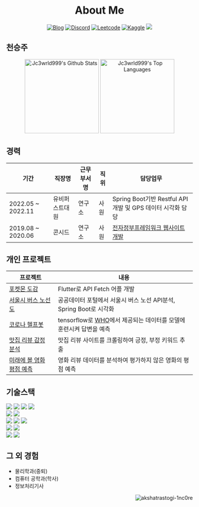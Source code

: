 
<h1 align="center">About Me</h1>

<!--Social Channel-->
<p align="center">
  <a href="https://velog.io/@jc3wrld999"><img src="https://img.shields.io/badge/Blog-ff6900.svg?&amp;style=for-the-badge&amp;logo=google&amp;logoColor=white" alt="Blog"></a>
  <a href="https://discord.gg/gBSKHXX3dp"><img src="https://img.shields.io/badge/Discord-3366cc.svg?&amp;style=for-the-badge&amp;logo=Discord&amp;logoColor=white" alt="Discord"></a>
<a href="https://leetcode.com/jc3wrld999/"><img src="https://img.shields.io/badge/-LeetCode-FFA116?style=for-the-badge&logo=LeetCode&logoColor=white" alt="Leetcode"></a>
  <a href="https://www.kaggle.com/jc3wrld999"><img src="https://img.shields.io/badge/Kaggle-20BEFF?style=for-the-badge&logo=Kaggle&logoColor=white" alt="Kaggle"></a>
  <a href="https://codepen.io/sjcoding"><img src="https://img.shields.io/badge/Codepen-000000?style=for-the-badge&logo=Codepen&logoColor=white"></a>
</p>

## 천승주
  <div align="center">
    <a href="#"><img alt="Jc3wrld999's Github Stats" src="https://github-readme-stats.vercel.app/api?username=jc3wrld999&show_icons=true&include_all_commits=true&count_private=true&theme=react&hide_border=true&bg_color=0D1117&title_color=5ce1e6&icon_color=5ce1e6" height="200"/></a>
    <a href="#"><img alt="Jc3wrld999's Top Languages" src="https://github-readme-stats.vercel.app/api/top-langs/?username=jc3wrld999&langs_count=10&layout=compact&theme=react&hide_border=true&bg_color=0D1117&title_color=5ce1e6&icon_color=5ce1e6" height="200"/></a>
 

  </div>


## 경력


| 기간 | 직장명 | 근무부서명 | 직위 | 담당업무 |
| --- | --- | --- | --- | --- |
| 2022.05 ~ 2022.11 | 유비퍼스트대원 | 연구소 | 사원 | Spring Boot기반 Restful API 개발 및 GPS 데이터 시각화 담당 |
| 2019.08 ~ 2020.06 | 콘시드 | 연구소 | 사원 | [전자정부프레임워크 웹사이트 개발](https://www.macadamia.kr/)  |

## 개인 프로젝트

| 프로젝트 | 내용 |
| --- | --- |
| [포켓몬 도감](https://github.com/jc3wrld999/poke-dex) | Flutter로 API Fetch 어플 개발 |
| [서울시 버스 노선도](https://github.com/jc3wrld999/vehicle-management-project) | 공공데이터 포털에서 서울시 버스 노선 API분석, Spring Boot로 시각화 |
| [코로나 헬프봇](https://github.com/jc3wrld999/covid-helpbot) | tensorflow로 [WHO](https://www.who.int/)에서 제공되는 데이터를 모델에 훈련시켜 답변을 예측 |
| [맛집 리뷰 감정 분석](https://github.com/jc3wrld999/restaurant-sentiment-analysis) | 맛집 리뷰 사이트를 크롤링하여 긍정, 부정 키워드 추출 |
| [미래에 볼 영화 평점 예측](https://github.com/jc3wrld999/movie-rating-prediction) | 영화 리뷰 데이터를 분석하여 평가하지 않은 영화의 평점 예측 |


## 기술스택

<div>
  <img src="https://img.shields.io/badge/Android-000000?style=flat-square&logo=android&logoColor=white"> 
  <img src="https://img.shields.io/badge/Java-%23ED8B00.svg?style=flat-square&logo=java&logoColor=white">
  <img src="https://img.shields.io/badge/Python-3776ab.svg?style=flat-square&logo=python&logoColor=white">
  <img src="https://img.shields.io/badge/dart-%230175C2.svg?style=flat-square&logo=dart&logoColor=white"> <br/>
  
  <img src="https://img.shields.io/badge/bootstrap-%23563D7C.svg?style=flat-square&logo=bootstrap&logoColor=white">
  <img src="https://img.shields.io/badge/jquery-%230769AD.svg?style=flat-square&logo=jquery&logoColor=white"> <br/>
  <img src="https://img.shields.io/badge/android studio-FE7A16.svg?style=flat-square&logo=android-studio&logoColor=white">
  
  <img src="https://img.shields.io/badge/spring-%236DB33F.svg?style=flat-square&logo=spring&logoColor=white">
  <img src="https://img.shields.io/badge/Flutter-%2302569B.svg?style=flat-square&logo=Flutter&logoColor=white"> <br/>
  <img src="https://img.shields.io/badge/mysql-%2300f.svg?style=flat-square&logo=mysql&logoColor=white">
  <img src="https://img.shields.io/badge/cassandra-%231287B1.svg?style=flat-square&logo=apache-cassandra&logoColor=white"> <br/>
  <img src ="https://img.shields.io/badge/docker-%230db7ed.svg?style=flat-square&logo=docker&logoColor=white">
  <img src="https://img.shields.io/badge/jenkins-%232C5263.svg?style=flat-square&&logo=jenkins&logoColor=white">
  
</div>

## 그 외 경험

- 물리학과(중퇴)
- 컴퓨터 공학과(학사)
- 정보처리기사

<p align="right"> <img src="https://komarev.com/ghpvc/?username=jc3wrld999&label=Profile%20views&color=0e75b6&style=flat" alt="akshatrastogi-1nc0re" /> </p>








